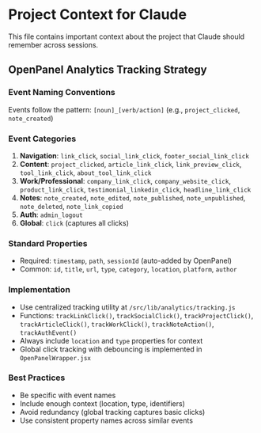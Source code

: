 # Project Context for Claude

This file contains important context about the project that Claude should remember across sessions.

## OpenPanel Analytics Tracking Strategy

### Event Naming Conventions
Events follow the pattern: `[noun]_[verb/action]` (e.g., `project_clicked`, `note_created`)

### Event Categories
1. **Navigation**: `link_click`, `social_link_click`, `footer_social_link_click`
2. **Content**: `project_clicked`, `article_link_click`, `link_preview_click`, `tool_link_click`, `about_tool_link_click`
3. **Work/Professional**: `company_link_click`, `company_website_click`, `product_link_click`, `testimonial_linkedin_click`, `headline_link_click`
4. **Notes**: `note_created`, `note_edited`, `note_published`, `note_unpublished`, `note_deleted`, `note_link_copied`
5. **Auth**: `admin_logout`
6. **Global**: `click` (captures all clicks)

### Standard Properties
- Required: `timestamp`, `path`, `sessionId` (auto-added by OpenPanel)
- Common: `id`, `title`, `url`, `type`, `category`, `location`, `platform`, `author`

### Implementation
- Use centralized tracking utility at `/src/lib/analytics/tracking.js`
- Functions: `trackLinkClick()`, `trackSocialClick()`, `trackProjectClick()`, `trackArticleClick()`, `trackWorkClick()`, `trackNoteAction()`, `trackAuthEvent()`
- Always include `location` and `type` properties for context
- Global click tracking with debouncing is implemented in `OpenPanelWrapper.jsx`

### Best Practices
- Be specific with event names
- Include enough context (location, type, identifiers)
- Avoid redundancy (global tracking captures basic clicks)
- Use consistent property names across similar events